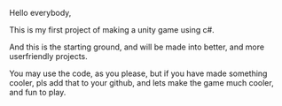 Hello everybody,

This is my first project of making a unity game using c#. 

And this is the starting ground, and will be made into better, and more userfriendly projects. 

You may use the code, as you please, but if you have made something cooler, pls add that to your github, and lets make the game much cooler, and fun to play. 
